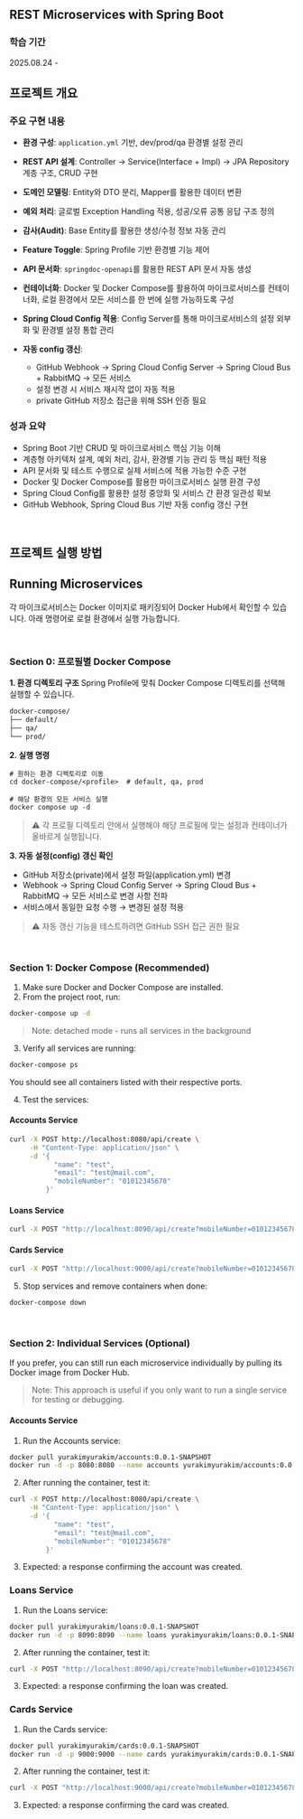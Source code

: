 ## REST Microservices with Spring Boot

### 학습 기간
2025.08.24 - 

## 프로젝트 개요

### 주요 구현 내용
- **환경 구성**: `application.yml` 기반, dev/prod/qa 환경별 설정 관리
- **REST API 설계**: Controller → Service(Interface + Impl) → JPA Repository 계층 구조, CRUD 구현
- **도메인 모델링**: Entity와 DTO 분리, Mapper를 활용한 데이터 변환
- **예외 처리**: 글로벌 Exception Handling 적용, 성공/오류 공통 응답 구조 정의
- **감사(Audit)**: Base Entity를 활용한 생성/수정 정보 자동 관리
- **Feature Toggle**: Spring Profile 기반 환경별 기능 제어  
- **API 문서화**: `springdoc-openapi`를 활용한 REST API 문서 자동 생성

- **컨테이너화**: Docker 및 Docker Compose를 활용하여 마이크로서비스를 컨테이너화, 로컬 환경에서 모든 서비스를 한 번에 실행 가능하도록 구성
- **Spring Cloud Config 적용**: Config Server를 통해 마이크로서비스의 설정 외부화 및 환경별 설정 통합 관리
- **자동 config 갱신**:
   - GitHub Webhook → Spring Cloud Config Server → Spring Cloud Bus + RabbitMQ → 모든 서비스
   - 설정 변경 시 서비스 재시작 없이 자동 적용
   - private GitHub 저장소 접근을 위해 SSH 인증 필요

### 성과 요약
- Spring Boot 기반 CRUD 및 마이크로서비스 핵심 기능 이해  
- 계층형 아키텍처 설계, 예외 처리, 감사, 환경별 기능 관리 등 핵심 패턴 적용  
- API 문서화 및 테스트 수행으로 실제 서비스에 적용 가능한 수준 구현
- Docker 및 Docker Compose를 활용한 마이크로서비스 실행 환경 구성
- Spring Cloud Config를 활용한 설정 중앙화 및 서비스 간 환경 일관성 확보
- GitHub Webhook, Spring Cloud Bus 기반 자동 config 갱신 구현

<br>

## 프로젝트 실행 방법

## Running Microservices
각 마이크로서비스는 Docker 이미지로 패키징되어 Docker Hub에서 확인할 수 있습니다. 아래 명령어로 로컬 환경에서 실행 가능합니다.

<br>

### Section 0: 프로필별 Docker Compose

**1. 환경 디렉토리 구조**
Spring Profile에 맞춰 Docker Compose 디렉토리를 선택해 실행할 수 있습니다.
``` sh
docker-compose/
├── default/
├── qa/
└── prod/
``` 

**2. 실행 명령**
```
# 원하는 환경 디렉토리로 이동
cd docker-compose/<profile>  # default, qa, prod

# 해당 환경의 모든 서비스 실행
docker compose up -d

```
> ⚠️ 각 프로필 디렉토리 안에서 실행해야 해당 프로필에 맞는 설정과 컨테이너가 올바르게 실행됩니다.

**3. 자동 설정(config) 갱신 확인**
- GitHub 저장소(private)에서 설정 파일(application.yml) 변경
- Webhook → Spring Cloud Config Server → Spring Cloud Bus + RabbitMQ → 모든 서비스로 변경 사항 전파
- 서비스에서 동일한 요청 수행 → 변경된 설정 적용
> ⚠️ 자동 갱신 기능을 테스트하려면 GitHub SSH 접근 권한 필요

<br>

### Section 1: Docker Compose (Recommended)
1. Make sure Docker and Docker Compose are installed.
2. From the project root, run:
``` sh
docker-compose up -d
```
> Note: detached mode - runs all services in the background

3. Verify all services are running:
```sh
docker-compose ps
```
You should see all containers listed with their respective ports.

4. Test the services:
#### Accounts Service
```sh
curl -X POST http://localhost:8080/api/create \
     -H "Content-Type: application/json" \
     -d '{
           "name": "test",
           "email": "test@mail.com",
           "mobileNumber": "01012345678"
         }'
```
#### Loans Service
```sh
curl -X POST "http://localhost:8090/api/create?mobileNumber=01012345678"
```
#### Cards Service
```sh
curl -X POST "http://localhost:9000/api/create?mobileNumber=01012345678"
```
5. Stop services and remove containers when done:
```sh
docker-compose down
```
<br>


### Section 2: Individual Services (Optional)
If you prefer, you can still run each microservice individually by pulling its Docker image from Docker Hub.
> Note: This approach is useful if you only want to run a single service for testing or debugging.

#### Accounts Service
1. Run the Accounts service:
```sh
docker pull yurakimyurakim/accounts:0.0.1-SNAPSHOT
docker run -d -p 8080:8080 --name accounts yurakimyurakim/accounts:0.0.1-SNAPSHOT
```
2. After running the container, test it:
```sh
curl -X POST http://localhost:8080/api/create \
     -H "Content-Type: application/json" \
     -d '{
           "name": "test",
           "email": "test@mail.com",
           "mobileNumber": "01012345678"
         }'
```
3. Expected: a response confirming the account was created.

### Loans Service
1. Run the Loans service:
```sh
docker pull yurakimyurakim/loans:0.0.1-SNAPSHOT
docker run -d -p 8090:8090 --name loans yurakimyurakim/loans:0.0.1-SNAPSHOT
```
2. After running the container, test it:
```sh
curl -X POST "http://localhost:8090/api/create?mobileNumber=01012345678"
```
3. Expected: a response confirming the loan was created.

### Cards Service
1. Run the Cards service:
```sh
docker pull yurakimyurakim/cards:0.0.1-SNAPSHOT
docker run -d -p 9000:9000 --name cards yurakimyurakim/cards:0.0.1-SNAPSHOT
```
2. After running the container, test it:
```sh
curl -X POST "http://localhost:9000/api/create?mobileNumber=01012345678"
```
3. Expected: a response confirming the card was created.

